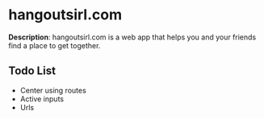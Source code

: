 # hangoutsirl.com

**Description**: hangoutsirl.com is a web app that helps you and your friends find a place to get together.

## Todo List

- Center using routes
- Active inputs
- Urls